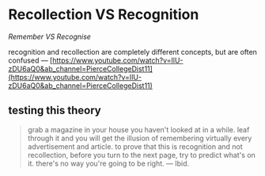 # Recollection VS Recognition

_Remember VS Recognise_

recognition and recollection are completely different concepts, but are often confused &mdash; [https://www.youtube.com/watch?v=IlU-zDU6aQ0&ab_channel=PierceCollegeDist11](https://www.youtube.com/watch?v=IlU-zDU6aQ0&ab_channel=PierceCollegeDist11)

## testing this theory

> grab a magazine in your house you haven't looked at in a while. leaf through it and you will get the illusion of remembering virtually every advertisement and article. to prove that this is recognition and not recollection, before you turn to the next page, try to predict what's on it. there's no way you're going to be right. &mdash; Ibid.
